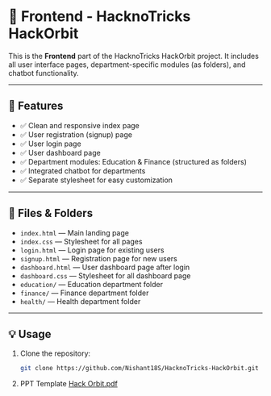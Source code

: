 # 🌟 Frontend - HacknoTricks HackOrbit

This is the **Frontend** part of the HacknoTricks HackOrbit project. It includes all user interface pages, department-specific modules (as folders), and chatbot functionality.

---

## 🚀 Features

- ✅ Clean and responsive index page
- ✅ User registration (signup) page
- ✅ User login page
- ✅ User dashboard page
- ✅ Department modules: Education & Finance (structured as folders)
- ✅ Integrated chatbot for departments
- ✅ Separate stylesheet for easy customization

---

## 📄 Files & Folders

- `index.html` — Main landing page
- `index.css` — Stylesheet for all pages
- `login.html` — Login page for existing users
- `signup.html` — Registration page for new users
- `dashboard.html` — User dashboard page after login
- `dashboard.css` — Stylesheet for all dashboard page
- `education/` — Education department folder 
- `finance/` — Finance department folder
- `health/` — Health department folder


---

## 💡 Usage

1. Clone the repository:
   ```bash
   git clone https://github.com/Nishant18S/HacknoTricks-HackOrbit.git

2. PPT Template
   [Hack Orbit.pdf](https://github.com/user-attachments/files/21118080/Hack.Orbit_11zon.pdf)
